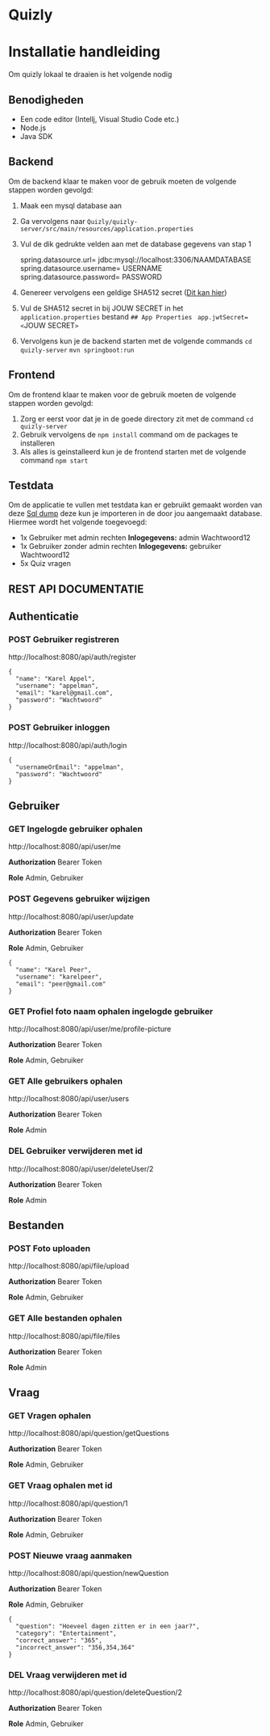 # Quizly

# Installatie handleiding

Om quizly lokaal te draaien is het volgende nodig

## Benodigheden

- Een code editor (Intellj, Visual Studio Code etc.)
- Node.js
- Java SDK

## **Backend**

Om de backend klaar te maken voor de gebruik moeten de volgende stappen worden gevolgd:

1. Maak een mysql database aan

2. Ga vervolgens naar `Quizly/quizly-server/src/main/resources/application.properties`

3. Vul de dik gedrukte velden aan met de database gegevens van stap 1 

   spring.datasource.url= jdbc:mysql://localhost:3306/NAAMDATABASE
   spring.datasource.username= USERNAME
   spring.datasource.password= PASSWORD

4. Genereer vervolgens een geldige SHA512 secret ([Dit kan hier](https://passwordsgenerator.net/sha512-hash-generator/))

5. Vul de SHA512 secret in bij JOUW SECRET in het `application.properties` bestand
   `## App Properties `
   `app.jwtSecret= <`JOUW SECRET`>`

6. Vervolgens kun je de backend starten met de volgende commands 
   `cd quizly-server` 
   `mvn springboot:run`

## Frontend

Om de frontend klaar te maken voor de gebruik moeten de volgende stappen worden gevolgd:

1. Zorg er eerst voor dat je in de goede directory zit met de command `cd quizly-server`
2. Gebruik vervolgens de `npm install` command om de packages te installeren
3. Als alles is geinstalleerd kun je de frontend starten met de volgende command `npm start`

## Testdata

Om de applicatie te vullen met testdata kan er gebruikt gemaakt worden van deze [Sql dump](https://github.com/MarkHeeling/Quizly/blob/main/demo-data/test-data.sql) deze kun je importeren in de door jou aangemaakt database. Hiermee wordt het volgende toegevoegd:

- 1x Gebruiker met admin rechten **Inlogegevens:** admin Wachtwoord12
- 1x Gebruiker zonder admin rechten **Inlogegevens:** gebruiker Wachtwoord12
- 5x Quiz vragen

## REST API DOCUMENTATIE



## Authenticatie



### POST Gebruiker registreren

http://localhost:8080/api/auth/register

```
{
  "name": "Karel Appel",
  "username": "appelman",
  "email": "karel@gmail.com",
  "password": "Wachtwoord"
}
```



### POST Gebruiker inloggen

http://localhost:8080/api/auth/login

```
{
  "usernameOrEmail": "appelman",
  "password": "Wachtwoord"
}
```



## Gebruiker



### GET Ingelogde gebruiker ophalen

http://localhost:8080/api/user/me

**Authorization** Bearer Token

**Role** Admin, Gebruiker

### POST Gegevens gebruiker wijzigen

http://localhost:8080/api/user/update

**Authorization** Bearer Token

**Role** Admin, Gebruiker

```
{
  "name": "Karel Peer",
  "username": "karelpeer",
  "email": "peer@gmail.com"
}
```



### GET Profiel foto naam ophalen ingelogde gebruiker

http://localhost:8080/api/user/me/profile-picture

**Authorization** Bearer Token

**Role** Admin, Gebruiker



### GET Alle gebruikers ophalen

http://localhost:8080/api/user/users

**Authorization** Bearer Token

**Role** Admin



### DEL Gebruiker verwijderen met id

http://localhost:8080/api/user/deleteUser/2

**Authorization** Bearer Token

**Role** Admin



## Bestanden



### POST Foto uploaden

http://localhost:8080/api/file/upload

**Authorization** Bearer Token

**Role** Admin, Gebruiker



### GET Alle bestanden ophalen

http://localhost:8080/api/file/files

**Authorization** Bearer Token

**Role** Admin



## Vraag



### GET Vragen ophalen

http://localhost:8080/api/question/getQuestions

**Authorization** Bearer Token

**Role** Admin, Gebruiker



### GET Vraag ophalen met id

http://localhost:8080/api/question/1

**Authorization** Bearer Token

**Role** Admin, Gebruiker



### POST Nieuwe vraag aanmaken

http://localhost:8080/api/question/newQuestion

**Authorization** Bearer Token

**Role** Admin, Gebruiker

```
{
  "question": "Hoeveel dagen zitten er in een jaar?",
  "category": "Entertainment",
  "correct_answer": "365",
  "incorrect_answer": "356,354,364"
}
```



### DEL Vraag verwijderen met id

http://localhost:8080/api/question/deleteQuestion/2

**Authorization** Bearer Token

**Role** Admin, Gebruiker
